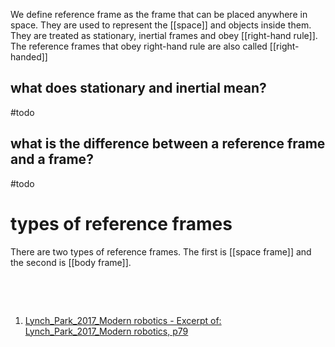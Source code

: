 We define reference frame as the frame that can be placed anywhere in space. They are used to represent the [[space]] and objects inside them. They are treated as stationary, inertial frames and obey [[right-hand rule]]. The reference frames that obey right-hand rule are also called [[right-handed]]

## what does stationary and inertial mean?

#todo

## what is the difference between a reference frame and a frame?

#todo  

# types of reference frames

There are two types of reference frames. The first is [[space frame]] and the second is [[body frame]].

‍

‍

1. [Lynch_Park_2017_Modern robotics - Excerpt of: Lynch_Park_2017_Modern robotics, p79](lt://open/gZQZLlXQrkyjalZGtMo6xQ)


    ‍
